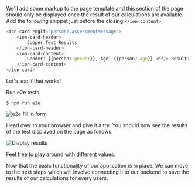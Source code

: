We'll add some markup to the page template and this section of the page should only be displayed once the result of our calculations are available. Add the following snippet just before the closing `</ion-content>`
```javascript
<ion-card *ngIf="person?.assessmentMessage">
	<ion-card-header>
		Cooper Test Results
	</ion-card-header>
	<ion-card-content>
		Gender: {{person?.gender}}, Age: {{person?.age}} <br/> Result: {{person?.assessmentMessage}}
	</ion-card-content>
</ion-card>
```
Let's see if that works! 

Run e2e tests 
```shell
$ npm run e2e
```

![e2e fill in form](https://raw.githubusercontent.com/magnus-thor/ca_course/cooper_challenge_AUT/images/e2e_fill_in_form_passing.png)

Head over to your browser and give it a try. You should now see the results of the test displayed on the page as follows:

![Display results](https://raw.githubusercontent.com/magnus-thor/ca_course/cooper_challenge_AUT/images/cooper-display-result.png)



Feel free to play around with different values.

Now that the basic functionality of our application is in place. We can move to the next steps which will involve connecting it to our backend to save the results of our calculations for every users.